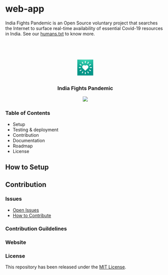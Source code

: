 # web-app
India Fights Pandemic is an Open Source voluntary project that searches the Internet to surface real-time availability of essential Covid-19 resources in India. See our [humans.txt](https://indiafightspandemic.com/humans.txt) to know more.


<div align="center">
    <h1>
        <br>
        <a href="https://indiafightspandemic.com/">
            <img src="web/images/og_image.png" height="50">
        </a>
    </h1>
    <h3>
        India Fights Pandemic
    </h3>
</div>

<div align="center">
    <a href="https://github.com/India-Fights-Pandemic/react-web-app/actions/workflows/firebase-hosting-pull-request.yml">
        <img src="https://github.com/India-Fights-Pandemic/react-web-app/actions/workflows/firebase-hosting-pull-request.yml/badge.svg">
    </a>
</div>



### Table of Contents
* Setup
* Testing & deployment
* Contribution
* Documentation
* Roadmap
* License

## How to Setup




## Contribution

### Issues
- [Open Issues](https://github.com/India-Fights-Pandemic/web-app/issues)
- [How to Contribute]()

### Contribution Guildelines

### Website


### License
This repository has been released under the [MIT License](LICENSE).
